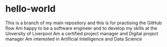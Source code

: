 # hello-world
This is a branch of my main repository and this is for practising the GitHub flow
Am happy to be a software engineer and to develop my skills at the Unversity of Liverpool
Am a certified project manager and Digital project manager
Am interested in Artificial Intelligence and Data Science
